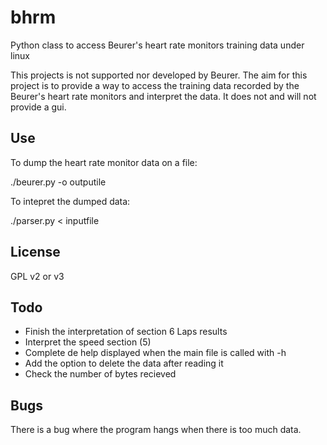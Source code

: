 bhrm
====

Python class to access Beurer's heart rate monitors training data under linux

This projects is not supported nor developed by Beurer. The aim for this
project is to provide a way to access the training data recorded by the
Beurer's heart rate monitors and interpret the data. It does not and
will not provide a gui.


Use
---
To dump the heart rate monitor data on a file:

  ./beurer.py -o outputile

To intepret the dumped data:

  ./parser.py < inputfile

License
-------
GPL v2 or v3

Todo
----
 - Finish the interpretation of section 6 Laps results
 - Interpret the speed section (5)
 - Complete de help displayed when the main file is called with -h
 - Add the option to delete the data after reading it
 - Check the number of bytes recieved

Bugs
----

There is a bug where the program hangs when there is too much data.


